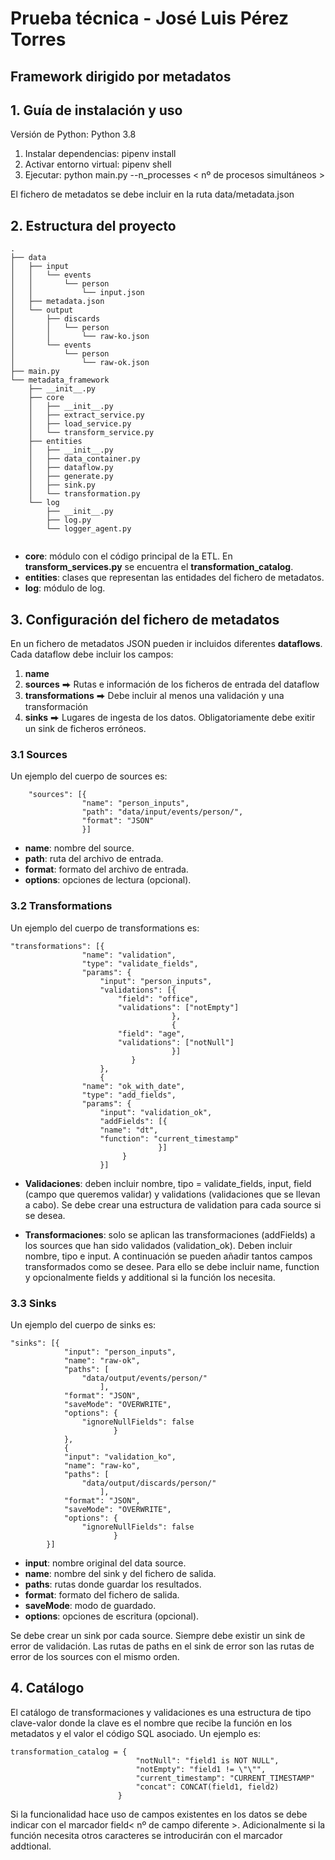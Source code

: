 # Prueba técnica - José Luis Pérez Torres
## Framework dirigido por metadatos

## 1. Guía de instalación y uso
Versión de Python: Python 3.8

1. Instalar dependencias: pipenv install
2. Activar entorno virtual: pipenv shell
3. Ejecutar: python main.py --n_processes < nº de procesos simultáneos >

El fichero de metadatos se debe incluir en la ruta data/metadata.json

## 2. Estructura del proyecto

````text
.
├── data
│   ├── input
│   │   └── events
│   │       └── person
│   │           └── input.json
│   ├── metadata.json
│   └── output
│       ├── discards
│       │   └── person
│       │       └── raw-ko.json
│       └── events
│           └── person
│               └── raw-ok.json
├── main.py
└── metadata_framework
    ├── __init__.py
    ├── core
    │   ├── __init__.py
    │   ├── extract_service.py
    │   ├── load_service.py
    │   └── transform_service.py
    ├── entities
    │   ├── __init__.py
    │   ├── data_container.py
    │   ├── dataflow.py
    │   ├── generate.py
    │   ├── sink.py
    │   └── transformation.py
    └── log
        ├── __init__.py
        ├── log.py
        └── logger_agent.py


````
- **core**: módulo con el código principal de la ETL. En **transform_services.py** se encuentra el **transformation_catalog**.
- **entities**: clases que representan las entidades del fichero de metadatos.
- **log**: módulo de log.
## 3. Configuración del fichero de metadatos

En un fichero de metadatos JSON pueden ir incluidos diferentes **dataflows**. Cada dataflow debe incluir los campos:

1. **name**
2. **sources** ⮕ Rutas e información de los ficheros de entrada del dataflow
3. **transformations** ⮕ Debe incluir al menos una validación y una transformación
4. **sinks** ⮕ Lugares de ingesta de los datos. Obligatoriamente debe exitir un sink de ficheros erróneos.

### 3.1 Sources
Un ejemplo del cuerpo de sources es:

```text
    "sources": [{
                "name": "person_inputs",
                "path": "data/input/events/person/",
                "format": "JSON"
                }]
```
- **name**: nombre del source.
- **path**: ruta del archivo de entrada.
- **format**: formato del archivo de entrada.
- **options**: opciones de lectura (opcional).

### 3.2 Transformations

Un ejemplo del cuerpo de transformations es:

```text
"transformations": [{
                "name": "validation",
                "type": "validate_fields",
                "params": {
                    "input": "person_inputs",
                    "validations": [{
                        "field": "office",
                        "validations": ["notEmpty"]
                                    },
                                    {
                        "field": "age",
                        "validations": ["notNull"]
                                    }]
                           }
                    },
                    {
                "name": "ok_with_date",
                "type": "add_fields",
                "params": {
                    "input": "validation_ok",
                    "addFields": [{
                    "name": "dt",
                    "function": "current_timestamp"
                                 }]
                         }
                    }]
```

- **Validaciones**: deben incluir nombre, tipo = validate_fields, input, field (campo que queremos validar) y validations (validaciones que se llevan a cabo). Se debe crear una estructura de validation para cada source si se desea.

- **Transformaciones**: solo se aplican las transformaciones (addFields) a los sources que han sido validados (validation_ok). Deben incluir nombre, tipo e input. A continuación se pueden añadir tantos campos transformados como se desee. Para ello se debe incluir name, function y opcionalmente fields y additional si la función los necesita.

### 3.3 Sinks

Un ejemplo del cuerpo de sinks es:

```text
"sinks": [{
            "input": "person_inputs",
            "name": "raw-ok",
            "paths": [
                "data/output/events/person/"
                    ],
            "format": "JSON",
            "saveMode": "OVERWRITE",
            "options": {
                "ignoreNullFields": false
                       }
            },
            {
            "input": "validation_ko",
            "name": "raw-ko",
            "paths": [
                "data/output/discards/person/"
                    ],
            "format": "JSON",
            "saveMode": "OVERWRITE",
            "options": {
                "ignoreNullFields": false
                       }
        }]
```
- **input**: nombre original del data source.
- **name**: nombre del sink y del fichero de salida.
- **paths**: rutas donde guardar los resultados.
- **format**: formato del fichero de salida.
- **saveMode**: modo de guardado.
- **options**: opciones de escritura (opcional).

Se debe crear un sink por cada source. Siempre debe existir un sink de error de validación. Las rutas de paths en el sink de error son las rutas de error de los sources con el mismo orden.

## 4. Catálogo

El catálogo de transformaciones y validaciones es una estructura de tipo clave-valor donde la clave es el nombre que recibe la función en los metadatos y el valor el código SQL asociado. Un ejemplo es:

```text
transformation_catalog = {
                            "notNull": "field1 is NOT NULL",
                            "notEmpty": "field1 != \"\"",
                            "current_timestamp": "CURRENT_TIMESTAMP"
                            "concat": CONCAT(field1, field2)
                        }
````

Si la funcionalidad hace uso de campos existentes en los datos se debe indicar con el marcador field< nº de campo diferente >. Adicionalmente si la función necesita otros caracteres se introducirán con el marcador addtional.